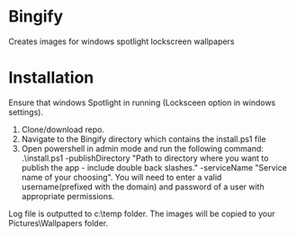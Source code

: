 # Bingify
Creates images for windows spotlight lockscreen wallpapers

# Installation
Ensure that windows Spotlight in running (Locksceen option in windows settings).

1. Clone/download repo.
2. Navigate to the Bingify directory which contains the install.ps1 file
3. Open powershell in admin mode and run the following command: .\install.ps1 -publishDirectory "Path to directory where you want to publish the app - include double back slashes." -serviceName "Service name of your choosing". You will need to enter a valid username(prefixed with the domain) and password of a user with appropriate permissions.
  
Log file is outputted to c:\temp folder.
The images will be copied to your Pictures\Wallpapers folder.
